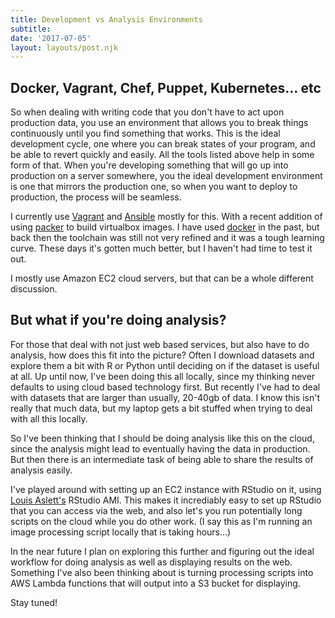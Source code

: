 ```yaml
---
title: Development vs Analysis Environments
subtitle: 
date: '2017-07-05'
layout: layouts/post.njk
---
```


## Docker, Vagrant, Chef, Puppet, Kubernetes… etc

So when dealing with writing code that you don't have to act upon production
data, you use an environment that allows you to break things continuously
until you find something that works. This is the ideal development cycle, one
where you can break states of your program, and be able to revert quickly and
easily. All the tools listed above help in some form of that. When you're
developing something that will go up into production on a server somewhere,
you the ideal development environment is one that mirrors the production one,
so when you want to deploy to production, the process will be seamless.

I currently use [Vagrant][2] and [Ansible][3] mostly for this. With a recent
addition of using [packer][4] to build virtualbox images. I have used
[docker][5] in the past, but back then the toolchain was still not very
refined and it was a tough learning curve. These days it's gotten much better,
but I haven't had time to test it out.

I mostly use Amazon EC2 cloud servers, but that can be a whole different
discussion.

## But what if you're doing analysis?

For those that deal with not just web based services, but also have to do
analysis, how does this fit into the picture? Often I download datasets and
explore them a bit with R or Python until deciding on if the dataset is useful
at all. Up until now, I've been doing this all locally, since my thinking
never defaults to using cloud based technology first. But recently I've had to
deal with datasets that are larger than usually, 20-40gb of data. I know this
isn't really that much data, but my laptop gets a bit stuffed when trying to
deal with all this locally.

So I've been thinking that I should be doing analysis like this on the cloud,
since the analysis might lead to eventually having the data in production. But
then there is an intermediate task of being able to share the results of
analysis easily.

I've played around with setting up an EC2 instance with RStudio on it, using
[Louis Aslett's][6] RStudio AMI. This makes it incrediably easy to set up
RStudio that you can access via the web, and also let's you run potentially
long scripts on the cloud while you do other work. (I say this as I'm running
an image processing script locally that is taking hours…)

In the near future I plan on exploring this further and figuring out the ideal
workflow for doing analysis as well as displaying results on the web.
Something I've also been thinking about is turning processing scripts into AWS
Lambda functions that will output into a S3 bucket for displaying.

Stay tuned!

[2]: https://www.vagrantup.com/

[3]: https://www.ansible.com/

[4]: https://www.packer.io/

[5]: https://www.docker.com/

[6]: http://www.louisaslett.com/RStudio_AMI/